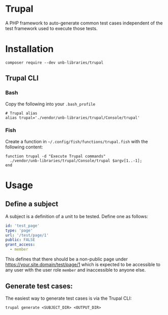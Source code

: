 # Trupal
A PHP framework to auto-generate common test cases independent of the test framework used to execute those tests. 

# Installation
`composer require --dev unb-libraries/trupal`

## Trupal CLI

### Bash

Copy the following into your ```.bash_profile```

```shell
# Trupal alias
alias trupal='./vendor/unb-libraries/trupal/Console/trupal'
```

### Fish

Create a function in ```~/.config/fish/functions/trupal.fish``` with the following content:

```shell
function trupal -d "Execute Trupal commands"
  ./vendor/unb-libraries/trupal/Console/trupal $argv[1..-1];
end
```

# Usage

## Define a subject
A subject is a definition of a unit to be tested. Define one as follows:
```yaml
id: 'test_page'
type: 'page'
url: '/test/page/1'
public: FALSE
grant_access:
  - member
```

This defines that there should be a non-public page under https://your.site.domain/test/page/1 which is expected to be accessible to any user with the user role `member` and inaccessible to anyone else.

## Generate test cases:
The easiest way to generate test cases is via the Trupal CLI:

```shell
trupal generate <SUBJECT_DIR> <OUTPUT_DIR>
```


